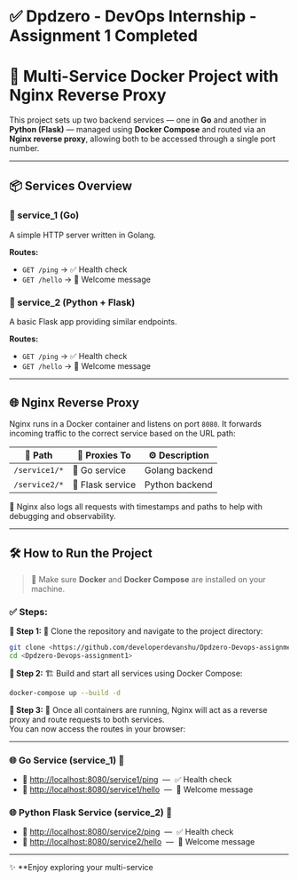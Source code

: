 # ✅ Dpdzero - DevOps Internship - Assignment 1 Completed

# 🚀 Multi-Service Docker Project with Nginx Reverse Proxy

This project sets up two backend services — one in **Go** and another in **Python (Flask)** — managed using **Docker Compose** and routed via an **Nginx reverse proxy**, allowing both to be accessed through a single port number.

---

## 📦 Services Overview

### 🐹 service_1 (Go)
A simple HTTP server written in Golang.

**Routes:**
- `GET /ping` → ✅ Health check
- `GET /hello` → 👋 Welcome message

### 🐍 service_2 (Python + Flask)
A basic Flask app providing similar endpoints.

**Routes:**
- `GET /ping` → ✅ Health check
- `GET /hello` → 👋 Welcome message

---

## 🌐 Nginx Reverse Proxy

Nginx runs in a Docker container and listens on port `8080`. It forwards incoming traffic to the correct service based on the URL path:

| 🔗 Path            | 🧭 Proxies To     | ⚙️ Description     |
|--------------------|------------------|--------------------|
| `/service1/*`      | 🐹 Go service    | Golang backend     |
| `/service2/*`      | 🐍 Flask service | Python backend     |

📄 Nginx also logs all requests with timestamps and paths to help with debugging and observability.

---

## 🛠️ How to Run the Project

> 🐳 Make sure **Docker** and **Docker Compose** are installed on your machine.

### ✅ Steps:

**🔹 Step 1:** 🚥 Clone the repository and navigate to the project directory:
```bash
git clone <https://github.com/developerdevanshu/Dpdzero-Devops-assignment1.git>
cd <Dpdzero-Devops-assignment1>
```

**🔹 Step 2:** 🏗️ Build and start all services using Docker Compose:
```bash
docker-compose up --build -d
```

**🔹 Step 3:** 🚦 Once all containers are running, Nginx will act as a reverse proxy and route requests to both services.<br>
You can now access the routes in your browser:

---

### 🌐 Go Service (service_1) 🐹

- 🔗 [http://localhost:8080/service1/ping](http://localhost:8080/service1/ping) &nbsp;—&nbsp; ✅ Health check
- 🔗 [http://localhost:8080/service1/hello](http://localhost:8080/service1/hello) &nbsp;—&nbsp; 👋 Welcome message

### 🌐 Python Flask Service (service_2) 🐍

- 🔗 [http://localhost:8080/service2/ping](http://localhost:8080/service2/ping) &nbsp;—&nbsp; ✅ Health check
- 🔗 [http://localhost:8080/service2/hello](http://localhost:8080/service2/hello) &nbsp;—&nbsp; 👋 Welcome message

---

✨ **Enjoy exploring your multi-service
